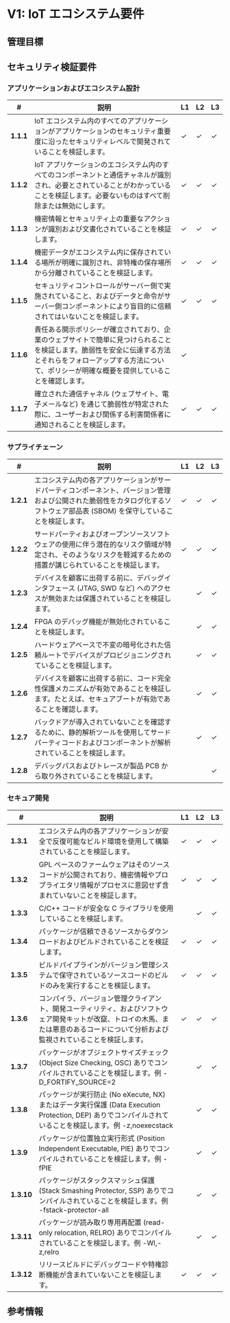 # V1: IoT エコシステム要件

## 管理目標

## セキュリティ検証要件

### アプリケーションおよびエコシステム設計

| # | 説明 | L1 | L2 | L3 |
| -- | ---------------------- | - | - | - |
| **1.1.1** | IoT エコシステム内のすべてのアプリケーションがアプリケーションのセキュリティ重要度に沿ったセキュリティレベルで開発されていることを検証します。 | ✓ | ✓ | ✓ |
| **1.1.2** | IoT アプリケーションのエコシステム内のすべてのコンポーネントと通信チャネルが識別され、必要とされていることがわかっていることを検証します。必要ないものはすべて削除または無効にします。 | ✓ | ✓ | ✓ |
| **1.1.3** | 機密情報とセキュリティ上の重要なアクションが識別および文書化されていることを検証します。 | ✓ | ✓ | ✓ |
| **1.1.4** | 機密データがエコシステム内に保存されている場所が明確に識別され、非特権の保存場所から分離されていることを検証します。 | ✓ | ✓ | ✓ |
| **1.1.5** | セキュリティコントロールがサーバー側で実施されていること、およびデータと命令がサーバー側コンポーネントにより盲目的に信頼されてはいないことを検証します。 | ✓ | ✓ | ✓ |
| **1.1.6** | 責任ある開示ポリシーが確立されており、企業のウェブサイトで簡単に見つけられることを検証します。脆弱性を安全に伝達する方法とそれらをフォローアップする方法について、ポリシーが明確な概要を提供していることを確認します。 | ✓ | | |
| **1.1.7** | 確立された通信チャネル (ウェブサイト、電子メールなど) を通じて脆弱性が特定された際に、ユーザーおよび関係する利害関係者に通知されることを検証します。 | ✓ | ✓ | ✓ |


### サプライチェーン
| # | 説明 | L1 | L2 | L3 |
| -- | ---------------------- | - | - | - |
| **1.2.1** | エコシステム内の各アプリケーションがサードパーティコンポーネント、バージョン管理および公開された脆弱性をカタログ化するソフトウェア部品表 (SBOM) を保守していることを検証します。 | ✓ | ✓ | ✓ |
| **1.2.2** | サードパーティおよびオープンソースソフトウェアの使用に伴う潜在的なリスク領域が特定され、そのようなリスクを軽減するための措置が講じられていることを検証します。 | ✓ | ✓ | ✓ |
| **1.2.3** | デバイスを顧客に出荷する前に、デバッグインタフェース (JTAG, SWD など) へのアクセスが無効または保護されていることを検証します。 | | ✓ | ✓ |
| **1.2.4** | FPGA のデバッグ機能が無効化されていることを検証します。 | | ✓ | ✓ |
| **1.2.5** | ハードウェアベースで不変の暗号化された信頼ルートでデバイスがプロビジョニングされていることを検証します。 | | ✓ | ✓ |
| **1.2.6** | デバイスを顧客に出荷する前に、コード完全性保護メカニズムが有効であることを検証します。たとえば、セキュアブートが有効であることを確認します。 | | ✓ | ✓ |
| **1.2.7** | バックドアが導入されていないことを確認するために、静的解析ツールを使用してサードパーティコードおよびコンポーネントが解析されていることを検証します。 | | ✓ | ✓ |
| **1.2.8** | デバッグパスおよびトレースが製品 PCB から取り外されていることを検証します。 | | | ✓ |

### セキュア開発

| # | 説明 | L1 | L2 | L3 |
| -- | ---------------------- | - | - | - |
| **1.3.1** | エコシステム内の各アプリケーションが安全で反復可能なビルド環境を使用して構築されていることを検証します。 | ✓ | ✓ | ✓ |
| **1.3.2** | GPL ベースのファームウェアはそのソースコードが公開されており、機密情報やプロプライエタリ情報がプロセスに意図せず含まれていないことを検証します。 | ✓ | ✓ | ✓ |
| **1.3.3** | C/C++ コードが安全な C ライブラリを使用していることを検証します。 | | ✓ | ✓ |
| **1.3.4** | パッケージが信頼できるソースからダウンロードおよびビルドされていることを検証します。 | ✓ | ✓ | ✓ |
| **1.3.5** | ビルドパイプラインがバージョン管理システムで保守されているソースコードのビルドのみを実行することを検証します。 | ✓ | ✓ | ✓ |
| **1.3.6** | コンパイラ、バージョン管理クライアント、開発ユーティリティ、およびソフトウェア開発キットが改竄、トロイの木馬、または悪意のあるコードについて分析および監視されていることを検証します。 | ✓ | ✓ | ✓ |
| **1.3.7** | パッケージがオブジェクトサイズチェック (Object Size Checking, OSC) ありでコンパイルされていることを検証します。例 -D_FORTIFY_SOURCE=2 | | ✓ | ✓ |
| **1.3.8** | パッケージが実行防止 (No eXecute, NX) またはデータ実行保護 (Data Execution Protection, DEP) ありでコンパイルされていることを検証します。例 -z,noexecstack | | ✓ | ✓ |
| **1.3.9** | パッケージが位置独立実行形式 (Position Independent Executable, PIE) ありでコンパイルされていることを検証します。例 -fPIE | | ✓ | ✓ |
| **1.3.10** | パッケージがスタックスマッシュ保護 (Stack Smashing Protector, SSP) ありでコンパイルされていることを検証します。例 -fstack-protector-all | | ✓ | ✓ |
| **1.3.11** | パッケージが読み取り専用再配置 (read-only relocation, RELRO) ありでコンパイルされていることを検証します。例 -Wl,-z,relro | | ✓ | ✓ |
| **1.3.12** | リリースビルドにデバッグコードや特権診断機能が含まれていないことを検証します。 | ✓ | ✓ | ✓ |

## 参考情報
